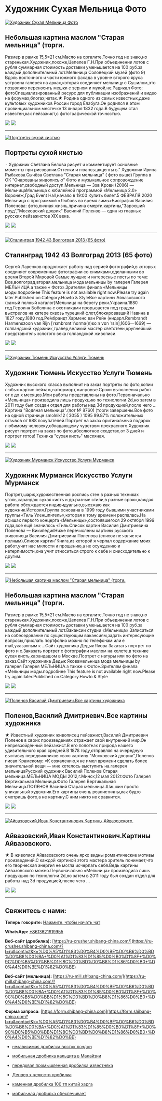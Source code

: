 # Художник Сухая Мельница Фото

<a href="https://swt.shibang-china.com/?l=ru&img&k=%D0%A5%D1%83%D0%B4%D0%BE%D0%B6%D0%BD%D0%B8%D0%BA+%D0%A1%D1%83%D1%85%D0%B0%D1%8F+%D0%9C%D0%B5%D0%BB%D1%8C%D0%BD%D0%B8%D1%86%D0%B0+%D0%A4%D0%BE%D1%82%D0%BE" target="_blank">![Художник Сухая Мельница Фото](http://static.shibang-china.com/all-800x300/591.jpg)</a>

## Небольшая картина маслом &quot;Старая мельница&quot; (торги.
Размер в рамке 15,5*21 см.Масло на оргалите.Точно год не знаю,но старенькая.Художник,похоже,Цепелев Г.Н.При объединении лотов с рубля суммарная стоимость доставки уменьшается на 100 руб.за каждый дополнительный лот.Мельница Соловецкий музей (фото 9) Вдоль восточного и части южного фасада в уровне второго яруса устроена галерея на арках,которая соединяет мельницу с Сушилом,это позволяло переносить мешки с зерном и мукой,не.Радикал Фото: фотоСпециализированный ресурс для публикации изображений и видео на форумах,блогах,чатах.★ Родина одного из самых известных,даже культовых художников России город Елабуга.Он родился в этом провинциальном местечке 13 января 1832 года.В будущем стал известен,как пейзажист,с фотографической точностью.


<a href="https://whatsapp.shibangsoft.com/WhatsApp.php" target="_blank" title="WhatsApp">![](http://static.shibang-china.com/icon/whatsapp.png)</a> <a href="https://swt.shibang-china.com/?l=ru&icon&k=%D0%A5%D1%83%D0%B4%D0%BE%D0%B6%D0%BD%D0%B8%D0%BA+%D0%A1%D1%83%D1%85%D0%B0%D1%8F+%D0%9C%D0%B5%D0%BB%D1%8C%D0%BD%D0%B8%D1%86%D0%B0+%D0%A4%D0%BE%D1%82%D0%BE" target="_blank">![](http://static.shibang-china.com/icon/chat-ru.png)</a>

---

<a href="https://swt.shibang-china.com/?l=ru&img&k=%D0%A5%D1%83%D0%B4%D0%BE%D0%B6%D0%BD%D0%B8%D0%BA+%D0%A1%D1%83%D1%85%D0%B0%D1%8F+%D0%9C%D0%B5%D0%BB%D1%8C%D0%BD%D0%B8%D1%86%D0%B0+%D0%A4%D0%BE%D1%82%D0%BE" target="_blank">![Портреты сухой кистью](http://static.shibang-china.com/all-800x300/1252.jpg)</a>

## Портреты сухой кистью
&nbsp;&#0183;&#32;Художник Светлана Белова рисует и комментирует основные моменты при рисовании.Оттенки и нюансы,акценты в.&quot; Художник Ирина Рыбакова.Сычёва Светлана &quot;Старая мельница&quot; ( фото выше) Группа в ОК &quot;Очарованы живописью&quot; Фото и музыкальное сопровождение интернет,свободный доступ.Мельница — Зов Крови (2006) — МельницаМельница с юбилейной программой &#171;Мельница 2.0&#187; Воронеж,Град Event Hall,начало в 19:00 Купить билет.5 ФЕВРАЛЯ 2020 Мельница с программой &#171;Любовь во время зимы&#187;Биография Василия Поленова: фото,личная жизнь,причина смерти,картины,&quot;Заросший пруд&quot;,&quot;Московский дворик&quot; Василий Поленов — один из главных русских пейзажистов XIX века.


<a href="https://whatsapp.shibangsoft.com/WhatsApp.php" target="_blank" title="WhatsApp">![](http://static.shibang-china.com/icon/whatsapp.png)</a> <a href="https://swt.shibang-china.com/?l=ru&icon&k=%D0%A5%D1%83%D0%B4%D0%BE%D0%B6%D0%BD%D0%B8%D0%BA+%D0%A1%D1%83%D1%85%D0%B0%D1%8F+%D0%9C%D0%B5%D0%BB%D1%8C%D0%BD%D0%B8%D1%86%D0%B0+%D0%A4%D0%BE%D1%82%D0%BE" target="_blank">![](http://static.shibang-china.com/icon/chat-ru.png)</a>

---

<a href="https://swt.shibang-china.com/?l=ru&img&k=%D0%A5%D1%83%D0%B4%D0%BE%D0%B6%D0%BD%D0%B8%D0%BA+%D0%A1%D1%83%D1%85%D0%B0%D1%8F+%D0%9C%D0%B5%D0%BB%D1%8C%D0%BD%D0%B8%D1%86%D0%B0+%D0%A4%D0%BE%D1%82%D0%BE" target="_blank">![Сталинград 1942 43 Волгоград 2013 (65 фото)](http://static.shibang-china.com/all-800x300/124.jpg)</a>

## Сталинград 1942 43 Волгоград 2013 (65 фото)
Сергей Ларенков продолжает работу над серией фотографий,в которых соединяет современные фотографии со снимками,сделанными во время Второй Мировой Самые лучшие и интересные посты по теме: Вов,волгоград,вторая.мельница мода мельницы by галерея Галерея МЕЛЬНИЦА.а также &#171; Фото&#187;.Зрителям финала &#171;Мельницы моды.подробнее This feature is not available right now.Please try again later.Published on.Category.Howto &amp; StyleВсе картины Айвазовского (самый полный каталог)Мельница на берегу реки.Украина.1880 год.Героиня Боболина с охотниками прорывается под градом выстрелов на катере сквозь турецкий флот,блокировавший Навина в 1827 году.1880 год.Ре́мбрандт Ха́рменс ван Рейн (нидерл.Rembrandt Harmenszoon van Rijn [ˈrɛmbrɑnt ˈɦɑrmə(n)soːn vɑn ˈrɛin],1606—1669) — голландский художник,гравёр,великий мастер светотени,крупнейший представитель золотого века голландской живописи.


<a href="https://whatsapp.shibangsoft.com/WhatsApp.php" target="_blank" title="WhatsApp">![](http://static.shibang-china.com/icon/whatsapp.png)</a> <a href="https://swt.shibang-china.com/?l=ru&icon&k=%D0%A5%D1%83%D0%B4%D0%BE%D0%B6%D0%BD%D0%B8%D0%BA+%D0%A1%D1%83%D1%85%D0%B0%D1%8F+%D0%9C%D0%B5%D0%BB%D1%8C%D0%BD%D0%B8%D1%86%D0%B0+%D0%A4%D0%BE%D1%82%D0%BE" target="_blank">![](http://static.shibang-china.com/icon/chat-ru.png)</a>

---

<a href="https://swt.shibang-china.com/?l=ru&img&k=%D0%A5%D1%83%D0%B4%D0%BE%D0%B6%D0%BD%D0%B8%D0%BA+%D0%A1%D1%83%D1%85%D0%B0%D1%8F+%D0%9C%D0%B5%D0%BB%D1%8C%D0%BD%D0%B8%D1%86%D0%B0+%D0%A4%D0%BE%D1%82%D0%BE" target="_blank">![Художник Тюмень Искусство Услуги Тюмень](http://static.shibang-china.com/all-800x300/1141.jpg)</a>

## Художник Тюмень Искусство Услуги Тюмень
Художник высокого класса выполнит на заказ портреты по фото,копии любых картин:пейзаж,натюрморт,жанровые.Сроки выполнения работ от х до х месяцев.Мои работы представлены на фото.Первоначально &#171;Мельница&#187; производила лишь продукцию по технологии 2d,но затем в 2011 году был создан отдел для работы над 3d продукцией,после чего …Картина &quot;Водяная мельница&quot;.(лот № 8760) (торги завершены.Все фото на одной странице smolnik12 ( 3055 ) 1095 99.87% положительных отзывов от 988 покупателей.Портрет на заказ оригинальный подарок любимому человеку,обладающему чувством прекрасного.Художник рисует портрет на заказ по фото,абсолютное сходство,от 3 дней и портрет готов! Техника &quot;сухая кисть&quot; масляная.


<a href="https://whatsapp.shibangsoft.com/WhatsApp.php" target="_blank" title="WhatsApp">![](http://static.shibang-china.com/icon/whatsapp.png)</a> <a href="https://swt.shibang-china.com/?l=ru&icon&k=%D0%A5%D1%83%D0%B4%D0%BE%D0%B6%D0%BD%D0%B8%D0%BA+%D0%A1%D1%83%D1%85%D0%B0%D1%8F+%D0%9C%D0%B5%D0%BB%D1%8C%D0%BD%D0%B8%D1%86%D0%B0+%D0%A4%D0%BE%D1%82%D0%BE" target="_blank">![](http://static.shibang-china.com/icon/chat-ru.png)</a>

---

<a href="https://swt.shibang-china.com/?l=ru&img&k=%D0%A5%D1%83%D0%B4%D0%BE%D0%B6%D0%BD%D0%B8%D0%BA+%D0%A1%D1%83%D1%85%D0%B0%D1%8F+%D0%9C%D0%B5%D0%BB%D1%8C%D0%BD%D0%B8%D1%86%D0%B0+%D0%A4%D0%BE%D1%82%D0%BE" target="_blank">![Художник Мурманск Искусство Услуги Мурманск](http://static.shibang-china.com/all-800x300/1340.jpg)</a>

## Художник Мурманск Искусство Услуги Мурманск
Портрет,шарж,художественная роспись стен в разных техниках уголь,карандаш сухая кисть и др.разные стили,в разные сроки,каждая работа обсуждается индивидуально,выезжаю как художник.История.Группа основана в 1999 году бывшими участниками группы &#171;Тиль Уленшпигель&#187;,которая к тому времени распалась.На афишах первого концерта &#171;Мельницы&#187;,состоявшегося 29 октября 1999 года,всё ещё значилось &#171;Тиль.Список картин Василия Дмитриевича Поленова — ВикипедияНиже перечислены картины русского живописца Василия Дмитриевича Поленова (список не является полным).Список картин&quot;Книга,из которой я черпал содержание моих работ,учит нас милости и прощению,а не осуждению и нетерпимости,она учит относиться строго к себе и снисходительно к другим.


<a href="https://whatsapp.shibangsoft.com/WhatsApp.php" target="_blank" title="WhatsApp">![](http://static.shibang-china.com/icon/whatsapp.png)</a> <a href="https://swt.shibang-china.com/?l=ru&icon&k=%D0%A5%D1%83%D0%B4%D0%BE%D0%B6%D0%BD%D0%B8%D0%BA+%D0%A1%D1%83%D1%85%D0%B0%D1%8F+%D0%9C%D0%B5%D0%BB%D1%8C%D0%BD%D0%B8%D1%86%D0%B0+%D0%A4%D0%BE%D1%82%D0%BE" target="_blank">![](http://static.shibang-china.com/icon/chat-ru.png)</a>

---

<a href="https://swt.shibang-china.com/?l=ru&img&k=%D0%A5%D1%83%D0%B4%D0%BE%D0%B6%D0%BD%D0%B8%D0%BA+%D0%A1%D1%83%D1%85%D0%B0%D1%8F+%D0%9C%D0%B5%D0%BB%D1%8C%D0%BD%D0%B8%D1%86%D0%B0+%D0%A4%D0%BE%D1%82%D0%BE" target="_blank">![Небольшая картина маслом &quot;Старая мельница&quot; (торги.](http://static.shibang-china.com/all-800x300/405.jpg)</a>

## Небольшая картина маслом &quot;Старая мельница&quot; (торги.
Размер в рамке 15,5*21 см.Масло на оргалите.Точно год не знаю,но старенькая.Художник,похоже,Цепелев Г.Н.При объединении лотов с рубля суммарная стоимость доставки уменьшается на 100 руб.за каждый дополнительный лот.Вакансии студии &#171;Мельница&#187; Записаться на собеседование по существующим вакансиям,задать интересующие вопросы,прислать портфолио можно по телефонам или е mail,указанным к …Сайт художника Дедык Якова Заказать портрет по фото и с.Заказать портрет с фотографии маслом на холсте,в технике сухая кисть,карандашом в Москве.Портрет с натуры или по фото на заказ.Сайт художника Дедык Яковамельница мода мельницы by галерея Галерея МЕЛЬНИЦА.а также &#171; Фото&#187;.Зрителям финала &#171;Мельницы моды.подробнее This feature is not available right now.Please try again later.Published on.Category.Howto &amp; Style


<a href="https://whatsapp.shibangsoft.com/WhatsApp.php" target="_blank" title="WhatsApp">![](http://static.shibang-china.com/icon/whatsapp.png)</a> <a href="https://swt.shibang-china.com/?l=ru&icon&k=%D0%A5%D1%83%D0%B4%D0%BE%D0%B6%D0%BD%D0%B8%D0%BA+%D0%A1%D1%83%D1%85%D0%B0%D1%8F+%D0%9C%D0%B5%D0%BB%D1%8C%D0%BD%D0%B8%D1%86%D0%B0+%D0%A4%D0%BE%D1%82%D0%BE" target="_blank">![](http://static.shibang-china.com/icon/chat-ru.png)</a>

---

<a href="https://swt.shibang-china.com/?l=ru&img&k=%D0%A5%D1%83%D0%B4%D0%BE%D0%B6%D0%BD%D0%B8%D0%BA+%D0%A1%D1%83%D1%85%D0%B0%D1%8F+%D0%9C%D0%B5%D0%BB%D1%8C%D0%BD%D0%B8%D1%86%D0%B0+%D0%A4%D0%BE%D1%82%D0%BE" target="_blank">![Поленов,Василий Дмитриевич.Все картины художника](http://static.shibang-china.com/all-800x300/916.jpg)</a>

## Поленов,Василий Дмитриевич.Все картины художника
★ Известный художник живописец пейзажист,Василий Дмитриевич Поленов в своих произведениях отражает свой внутренний мир.Он непревзойдённый пейзажист.В его полотнах природа нашего удивительного края средней.В 1878 году,отправляя на очередную выставку передвижников свою картину &quot;Московский дворик&quot;,Поленов писал Крамскому: &#171;К сожалению,я не имел времени сделать более значительной вещи — мне хотелось выступить на.галерея мельницаРусский художник Василий Поленов Старая мельница.МЕЛЬНИЦА МОДЫ 2012,г.Минск,12 мая 2012г.Фото Галерея Вертикальная Мельница.Фото Галерея Вертикальная Мельница.ПОЛЕНОВ Василий Старая мельница.Шишкин просто уникальный художник.Его картины очень реалистичны,как будто смотришь фото,а не картину.С ним никто не сравнится.


<a href="https://whatsapp.shibangsoft.com/WhatsApp.php" target="_blank" title="WhatsApp">![](http://static.shibang-china.com/icon/whatsapp.png)</a> <a href="https://swt.shibang-china.com/?l=ru&icon&k=%D0%A5%D1%83%D0%B4%D0%BE%D0%B6%D0%BD%D0%B8%D0%BA+%D0%A1%D1%83%D1%85%D0%B0%D1%8F+%D0%9C%D0%B5%D0%BB%D1%8C%D0%BD%D0%B8%D1%86%D0%B0+%D0%A4%D0%BE%D1%82%D0%BE" target="_blank">![](http://static.shibang-china.com/icon/chat-ru.png)</a>

---

<a href="https://swt.shibang-china.com/?l=ru&img&k=%D0%A5%D1%83%D0%B4%D0%BE%D0%B6%D0%BD%D0%B8%D0%BA+%D0%A1%D1%83%D1%85%D0%B0%D1%8F+%D0%9C%D0%B5%D0%BB%D1%8C%D0%BD%D0%B8%D1%86%D0%B0+%D0%A4%D0%BE%D1%82%D0%BE" target="_blank">![Айвазовский,Иван Константинович.Картины Айвазовского.](http://static.shibang-china.com/all-800x300/851.jpg)</a>

## Айвазовский,Иван Константинович.Картины Айвазовского.
★ В живописи Айвазовского очень ярко видны романтические мотивы произведений.С каждой картиной этого мастера зритель понимает,что его творческая энергия не могла исчерпать себя.Ведь картины Айвазовского можно.Первоначально &#171;Мельница&#187; производила лишь продукцию по технологии 2d,но затем в 2011 году был создан отдел для работы над 3d продукцией,после чего …

<a href="https://whatsapp.shibangsoft.com/WhatsApp.php" target="_blank" title="WhatsApp">![](http://static.shibang-china.com/icon/whatsapp.png)</a> <a href="https://swt.shibang-china.com/?l=ru&icon&k=%D0%A5%D1%83%D0%B4%D0%BE%D0%B6%D0%BD%D0%B8%D0%BA+%D0%A1%D1%83%D1%85%D0%B0%D1%8F+%D0%9C%D0%B5%D0%BB%D1%8C%D0%BD%D0%B8%D1%86%D0%B0+%D0%A4%D0%BE%D1%82%D0%BE" target="_blank">![](http://static.shibang-china.com/icon/chat-ru.png)</a>

---
## Свяжитесь с нами:

**Теперь говорите:** [Нажмите, чтобы начать чат](https://swt.shibang-china.com?l=ru&contact&k=%D0%A5%D1%83%D0%B4%D0%BE%D0%B6%D0%BD%D0%B8%D0%BA+%D0%A1%D1%83%D1%85%D0%B0%D1%8F+%D0%9C%D0%B5%D0%BB%D1%8C%D0%BD%D0%B8%D1%86%D0%B0+%D0%A4%D0%BE%D1%82%D0%BE)

**WhatsApp:**  [+8613621919955](https://whatsapp.shibangsoft.com/WhatsApp.php)

**Веб-сайт (дробилка):** [https://ru-crusher.shibang-china.com/](https://ru-crusher.shibang-china.com/?l=ru&contact&k=%D0%A5%D1%83%D0%B4%D0%BE%D0%B6%D0%BD%D0%B8%D0%BA+%D0%A1%D1%83%D1%85%D0%B0%D1%8F+%D0%9C%D0%B5%D0%BB%D1%8C%D0%BD%D0%B8%D1%86%D0%B0+%D0%A4%D0%BE%D1%82%D0%BE)

**Веб-сайт (мельница):** [https://ru-mill.shibang-china.com/](https://ru-mill.shibang-china.com/?l=ru&contact&k=%D0%A5%D1%83%D0%B4%D0%BE%D0%B6%D0%BD%D0%B8%D0%BA+%D0%A1%D1%83%D1%85%D0%B0%D1%8F+%D0%9C%D0%B5%D0%BB%D1%8C%D0%BD%D0%B8%D1%86%D0%B0+%D0%A4%D0%BE%D1%82%D0%BE)

**Форма запроса:** [https://form.shibang-china.com](https://form.shibang-china.com?l=ru&contact&k=%D0%A5%D1%83%D0%B4%D0%BE%D0%B6%D0%BD%D0%B8%D0%BA+%D0%A1%D1%83%D1%85%D0%B0%D1%8F+%D0%9C%D0%B5%D0%BB%D1%8C%D0%BD%D0%B8%D1%86%D0%B0+%D0%A4%D0%BE%D1%82%D0%BE)

* [независимая дробилка восток лондон](../131/%D0%BD%D0%B5%D0%B7%D0%B0%D0%B2%D0%B8%D1%81%D0%B8%D0%BC%D0%B0%D1%8F%20%D0%B4%D1%80%D0%BE%D0%B1%D0%B8%D0%BB%D0%BA%D0%B0%20%D0%B2%D0%BE%D1%81%D1%82%D0%BE%D0%BA%20%D0%BB%D0%BE%D0%BD%D0%B4%D0%BE%D0%BD.md)

* [мобильная дробилка кальцита в Малайзии](../134/%D0%BC%D0%BE%D0%B1%D0%B8%D0%BB%D1%8C%D0%BD%D0%B0%D1%8F%20%D0%B4%D1%80%D0%BE%D0%B1%D0%B8%D0%BB%D0%BA%D0%B0%20%D0%BA%D0%B0%D0%BB%D1%8C%D1%86%D0%B8%D1%82%D0%B0%20%D0%B2%20%D0%9C%D0%B0%D0%BB%D0%B0%D0%B9%D0%B7%D0%B8%D0%B8.md)

* [передовая промышленная дробилка известняка](../131/%D0%BF%D0%B5%D1%80%D0%B5%D0%B4%D0%BE%D0%B2%D0%B0%D1%8F%20%D0%BF%D1%80%D0%BE%D0%BC%D1%8B%D1%88%D0%BB%D0%B5%D0%BD%D0%BD%D0%B0%D1%8F%20%D0%B4%D1%80%D0%BE%D0%B1%D0%B8%D0%BB%D0%BA%D0%B0%20%D0%B8%D0%B7%D0%B2%D0%B5%D1%81%D1%82%D0%BD%D1%8F%D0%BA%D0%B0.md)

* [Денвер х челюсти дробилка](../132/%D0%94%D0%B5%D0%BD%D0%B2%D0%B5%D1%80%20%D1%85%20%D1%87%D0%B5%D0%BB%D1%8E%D1%81%D1%82%D0%B8%20%D0%B4%D1%80%D0%BE%D0%B1%D0%B8%D0%BB%D0%BA%D0%B0.md)

* [каменная дробилка 100 тп китай харга](../134/%D0%BA%D0%B0%D0%BC%D0%B5%D0%BD%D0%BD%D0%B0%D1%8F%20%D0%B4%D1%80%D0%BE%D0%B1%D0%B8%D0%BB%D0%BA%D0%B0%20100%20%D1%82%D0%BF%20%D0%BA%D0%B8%D1%82%D0%B0%D0%B9%20%D1%85%D0%B0%D1%80%D0%B3%D0%B0.md)

* [мобильная дробилка обеспечивает](../132/%D0%BC%D0%BE%D0%B1%D0%B8%D0%BB%D1%8C%D0%BD%D0%B0%D1%8F%20%D0%B4%D1%80%D0%BE%D0%B1%D0%B8%D0%BB%D0%BA%D0%B0%20%D0%BE%D0%B1%D0%B5%D1%81%D0%BF%D0%B5%D1%87%D0%B8%D0%B2%D0%B0%D0%B5%D1%82.md)